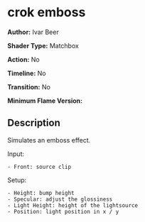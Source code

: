 # crok emboss

**Author:** Ivar Beer

**Shader Type:** Matchbox

**Action:** No

**Timeline:** No

**Transition:** No

**Minimum Flame Version:** 


## Description
Simulates an emboss effect.

Input:

    - Front: source clip

Setup:

    - Height: bump height
    - Specular: adjust the glossiness
    - Light Height: height of the lightsource
    - Position: light position in x / y
